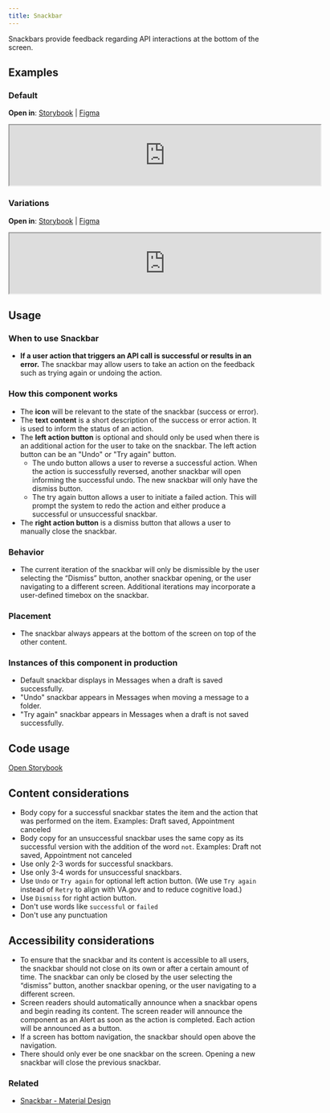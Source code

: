 ```yaml
---
title: Snackbar
---
```


Snackbars provide feedback regarding API interactions at the bottom of the screen.

## Examples

### Default
**Open in**: [Storybook](https://department-of-veterans-affairs.github.io/va-mobile-library/?path=/docs/snackbar--default)  |   [Figma](https://www.figma.com/design/Zzt8z60hCtdEzXx2GFWghH/%F0%9F%93%90-Component-Library---Design-System---VA-Mobile?node-id=263-702&t=1BgtKDvOeoxfzmzR-4)
<iframe width="620" height="120" alt="Image of component in Storybook" src="https://department-of-veterans-affairs.github.io/va-mobile-library/?path=/story/snackbar--default&full=1&shortcuts=false&singleStory=true" allowfullscreen></iframe>

### Variations
**Open in**: [Storybook](https://department-of-veterans-affairs.github.io/va-mobile-library/?path=/docs/snackbar--with-action)  |   [Figma](https://www.figma.com/design/Zzt8z60hCtdEzXx2GFWghH/%F0%9F%93%90-Component-Library---Design-System---VA-Mobile?node-id=263-702&t=1BgtKDvOeoxfzmzR-4)
<iframe width="620" height="120" alt="Image of component in Storybook" src="https://department-of-veterans-affairs.github.io/va-mobile-library/?path=/story/snackbar--with-action&full=1&shortcuts=false&singleStory=true" allowfullscreen></iframe>

## Usage

### When to use Snackbar
* **If a user action that triggers an API call is successful or results in an error.** The snackbar may allow users to take an action on the feedback such as trying again or undoing the action. 

### How this component works
- The **icon** will be relevant to the state of the snackbar (success or error).
- The **text content** is a short description of the success or error action. It is used to inform the status of an action.
- The **left action button** is optional and should only be used when there is an additional action for the user to take on the snackbar. The left action button can be an "Undo" or "Try again" button. 
     - The undo button allows a user to reverse a successful action. When the action is successfully reversed, another snackbar will open informing the successful undo. The new snackbar will only have the dismiss button.
     - The try again button allows a user to initiate a failed action. This will prompt the system to redo the action and either produce a successful or unsuccessful snackbar.
- The **right action button** is a dismiss button that allows a user to manually close the snackbar.

### Behavior
- The current iteration of the snackbar will only be dismissible by the user selecting the “Dismiss” button, another snackbar opening, or the user navigating to a different screen. Additional iterations may incorporate a user-defined timebox on the snackbar.

### Placement
- The snackbar always appears at the bottom of the screen on top of the other content.

### Instances of this component in production
- Default snackbar displays in Messages when a draft is saved successfully.
- "Undo" snackbar appears in Messages when moving a message to a folder.
- "Try again" snackbar appears in Messages when a draft is not saved successfully.

## Code usage
[Open Storybook](https://department-of-veterans-affairs.github.io/va-mobile-library/?path=/docs/snackbar--docs)

## Content considerations
- Body copy for a successful snackbar states the item and the action that was performed on the item. Examples: Draft saved, Appointment canceled
- Body copy for an unsuccessful snackbar uses the same copy as its successful version with the addition of the word `not`. Examples: Draft not saved, Appointment not canceled
- Use only 2-3 words for successful snackbars.
- Use only 3-4 words for unsuccessful snackbars.
- Use `Undo` or `Try again` for optional left action button. (We use `Try again` instead of `Retry` to align with VA.gov and to reduce cognitive load.)
- Use `Dismiss` for right action button.
- Don't use words like `successful` or `failed`
- Don't use any punctuation

## Accessibility considerations
- To ensure that the snackbar and its content is accessible to all users, the snackbar should not close on its own or after a certain amount of time. The snackbar can only be closed by the user selecting the “dismiss” button, another snackbar opening, or the user navigating to a different screen. 
- Screen readers should automatically announce when a snackbar opens and begin reading its content. The screen reader will announce the component as an Alert as soon as the action is completed. Each action will be announced as a button.
- If a screen has bottom navigation, the snackbar should open above the navigation.
- There should only ever be one snackbar on the screen. Opening a new snackbar will close the previous snackbar.

### Related
* [Snackbar - Material Design](https://m3.material.io/components/snackbar/overview)
